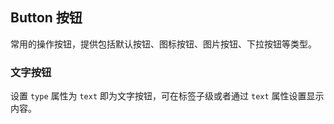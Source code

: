 <div class="demo-header">
<p class="overviewicon">
  <span class="wapi-form-button"/>
</p>

## Button 按钮

<nova-uxlink widget-name="Button"></nova-uxlink>

常用的操作按钮，提供包括默认按钮、图标按钮、图片按钮、下拉按钮等类型。
</div>

### 文字按钮

设置 `type` 属性为 `text` 即为文字按钮，可在标签子级或者通过 `text` 属性设置显示内容。

<nova-demo-view link="button/text"></nova-demo-view>

<br>
